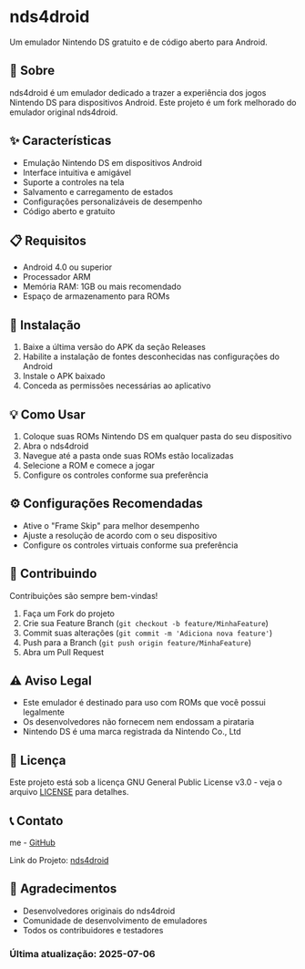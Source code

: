 # nds4droid

Um emulador Nintendo DS gratuito e de código aberto para Android.

## 📱 Sobre

nds4droid é um emulador dedicado a trazer a experiência dos jogos Nintendo DS para dispositivos Android. Este projeto é um fork melhorado do emulador original nds4droid.

## ✨ Características

- Emulação Nintendo DS em dispositivos Android
- Interface intuitiva e amigável
- Suporte a controles na tela
- Salvamento e carregamento de estados
- Configurações personalizáveis de desempenho
- Código aberto e gratuito

## 📋 Requisitos

- Android 4.0 ou superior
- Processador ARM
- Memória RAM: 1GB ou mais recomendado
- Espaço de armazenamento para ROMs

## 🚀 Instalação

1. Baixe a última versão do APK da seção Releases
2. Habilite a instalação de fontes desconhecidas nas configurações do Android
3. Instale o APK baixado
4. Conceda as permissões necessárias ao aplicativo

## 💡 Como Usar

1. Coloque suas ROMs Nintendo DS em qualquer pasta do seu dispositivo
2. Abra o nds4droid
3. Navegue até a pasta onde suas ROMs estão localizadas
4. Selecione a ROM e comece a jogar
5. Configure os controles conforme sua preferência

## ⚙️ Configurações Recomendadas

- Ative o "Frame Skip" para melhor desempenho
- Ajuste a resolução de acordo com o seu dispositivo
- Configure os controles virtuais conforme sua preferência

## 🤝 Contribuindo

Contribuições são sempre bem-vindas!

1. Faça um Fork do projeto
2. Crie sua Feature Branch (`git checkout -b feature/MinhaFeature`)
3. Commit suas alterações (`git commit -m 'Adiciona nova feature'`)
4. Push para a Branch (`git push origin feature/MinhaFeature`)
5. Abra um Pull Request

## ⚠️ Aviso Legal

- Este emulador é destinado para uso com ROMs que você possui legalmente
- Os desenvolvedores não fornecem nem endossam a pirataria
- Nintendo DS é uma marca registrada da Nintendo Co., Ltd

## 📝 Licença

Este projeto está sob a licença GNU General Public License v3.0 - veja o arquivo [LICENSE](LICENSE) para detalhes.

## 📞 Contato

me - [GitHub](https://github.com/DereckySany)

Link do Projeto: [nds4droid](https://github.com/DereckySany/nds4droid)

## 🙏 Agradecimentos

- Desenvolvedores originais do nds4droid
- Comunidade de desenvolvimento de emuladores
- Todos os contribuidores e testadores


### Última atualização: 2025-07-06
